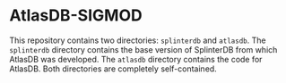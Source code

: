 # AtlasDB-SIGMOD

This repository contains two directories: `splinterdb` and `atlasdb`.
The `splinterdb` directory contains the base version of SplinterDB
from which AtlasDB was developed.  The `atlasdb` directory contains
the code for AtlasDB.  Both directories are completely self-contained.
